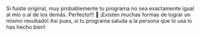 Si fuiste original, muy probablemente tu programa no sea exactamente igual al mío o al de los demás. Perfecto!!!  :clap: 
¡Existen muchas formas de lograr un mismo resultado! Así pues, si tu programa saluda a la persona que lo usa lo has hecho bien!